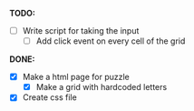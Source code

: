 **TODO:**

- [ ] Write script for taking the input
  - [ ] Add click event on every cell of the grid

**DONE:**
- [x] Make a html page for puzzle
  - [x] Make a grid with hardcoded letters
- [x] Create css file
